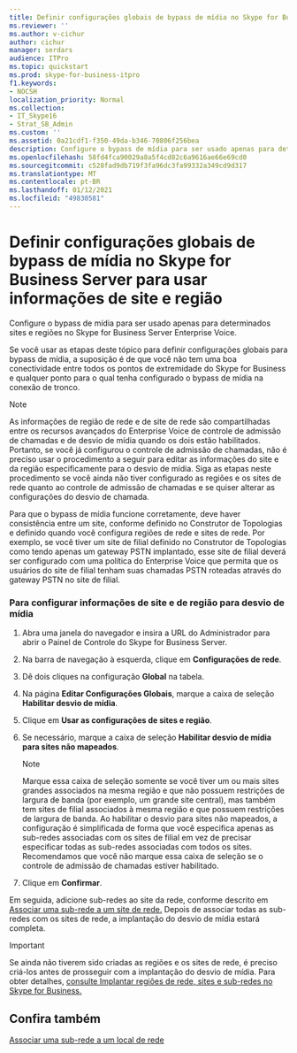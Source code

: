 ```yaml
---
title: Definir configurações globais de bypass de mídia no Skype for Business Server para usar informações de site e região
ms.reviewer: ''
ms.author: v-cichur
author: cichur
manager: serdars
audience: ITPro
ms.topic: quickstart
ms.prod: skype-for-business-itpro
f1.keywords:
- NOCSH
localization_priority: Normal
ms.collection:
- IT_Skype16
- Strat_SB_Admin
ms.custom: ''
ms.assetid: 0a21cdf1-f350-49da-b346-70806f256bea
description: Configure o bypass de mídia para ser usado apenas para determinados sites e regiões no Skype for Business Server Enterprise Voice.
ms.openlocfilehash: 58fd4fca90029a8a5f4cd82c6a9616ae66e69cd0
ms.sourcegitcommit: c528fad9db719f3fa96dc3fa99332a349cd9d317
ms.translationtype: MT
ms.contentlocale: pt-BR
ms.lasthandoff: 01/12/2021
ms.locfileid: "49830581"
---
```

# <a name="configure-media-bypass-global-settings-in-skype-for-business-server-to-use-site-and-region-information"></a>Definir configurações globais de bypass de mídia no Skype for Business Server para usar informações de site e região
 
Configure o bypass de mídia para ser usado apenas para determinados sites e regiões no Skype for Business Server Enterprise Voice. 
  
 Se você usar as etapas deste tópico para definir configurações globais para bypass de mídia, a suposição é de que você não tem uma boa conectividade entre todos os pontos de extremidade do Skype for Business e qualquer ponto para o qual tenha configurado o bypass de mídia na conexão de tronco.
  
> [!NOTE]
> As informações de região de rede e de site de rede são compartilhadas entre os recursos avançados do Enterprise Voice de controle de admissão de chamadas e de desvio de mídia quando os dois estão habilitados. Portanto, se você já configurou o controle de admissão de chamadas, não é preciso usar o procedimento a seguir para editar as informações do site e da região especificamente para o desvio de mídia. Siga as etapas neste procedimento se você ainda não tiver configurado as regiões e os sites de rede quanto ao controle de admissão de chamadas e se quiser alterar as configurações do desvio de chamada. 
  
Para que o bypass de mídia funcione corretamente, deve haver consistência entre um site, conforme definido no Construtor de Topologias e definido quando você configura regiões de rede e sites de rede. Por exemplo, se você tiver um site de filial definido no Construtor de Topologias como tendo apenas um gateway PSTN implantado, esse site de filial deverá ser configurado com uma política do Enterprise Voice que permita que os usuários do site de filial tenham suas chamadas PSTN roteadas através do gateway PSTN no site de filial.
  
### <a name="to-configure-site-and-region-information-for-media-bypass"></a>Para configurar informações de site e de região para desvio de mídia

1. Abra uma janela do navegador e insira a URL do Administrador para abrir o Painel de Controle do Skype for Business Server.  
    
2. Na barra de navegação à esquerda, clique em **Configurações de rede**.
    
3. Dê dois cliques na configuração **Global** na tabela.
    
4. Na página **Editar Configurações Globais**, marque a caixa de seleção **Habilitar desvio de mídia**.
    
5. Clique em **Usar as configurações de sites e região**.
    
6. Se necessário, marque a caixa de seleção **Habilitar desvio de mídia para sites não mapeados**.
    
    > [!NOTE]
    > Marque essa caixa de seleção somente se você tiver um ou mais sites grandes associados na mesma região e que não possuem restrições de largura de banda (por exemplo, um grande site central), mas também tem sites de filial associados à mesma região e que possuem restrições de largura de banda. Ao habilitar o desvio para sites não mapeados, a configuração é simplificada de forma que você especifica apenas as sub-redes associadas com os sites de filial em vez de precisar especificar todas as sub-redes associadas com todos os sites. Recomendamos que você não marque essa caixa de seleção se o controle de admissão de chamadas estiver habilitado. 
  
7. Clique em **Confirmar**.
    
Em seguida, adicione sub-redes ao site da rede, conforme descrito em [Associar uma sub-rede a um site de rede.](deploy-network.md#BKMK_AssociateSubnets) Depois de associar todas as sub-redes com os sites de rede, a implantação do desvio de mídia estará completa.
> [!IMPORTANT]
> Se ainda não tiverem sido criadas as regiões e os sites de rede, é preciso criá-los antes de prosseguir com a implantação do desvio de mídia. Para obter detalhes, [consulte Implantar regiões de rede, sites e sub-redes no Skype for Business.](deploy-network.md) 
  
## <a name="see-also"></a>Confira também

[Associar uma sub-rede a um local de rede](deploy-network.md#BKMK_AssociateSubnets)


